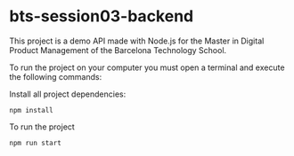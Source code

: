 # bts-session03-backend

This project is a demo API made with Node.js for the Master in Digital Product Management of the Barcelona Technology School. 

To run the project on your computer you must open a terminal and execute the following commands:

Install all project dependencies:
```
npm install
```

To run the project
```
npm run start
```